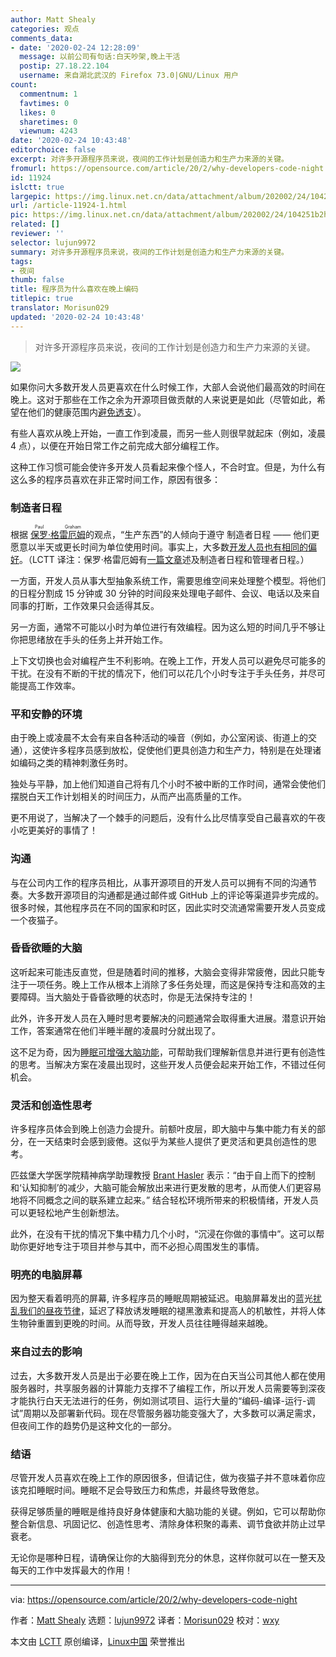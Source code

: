 ```yaml
---
author: Matt Shealy
categories: 观点
comments_data:
- date: '2020-02-24 12:28:09'
  message: 以前公司有句话:白天吵架,晚上干活
  postip: 27.18.22.104
  username: 来自湖北武汉的 Firefox 73.0|GNU/Linux 用户
count:
  commentnum: 1
  favtimes: 0
  likes: 0
  sharetimes: 0
  viewnum: 4243
date: '2020-02-24 10:43:48'
editorchoice: false
excerpt: 对许多开源程序员来说，夜间的工作计划是创造力和生产力来源的关键。
fromurl: https://opensource.com/article/20/2/why-developers-code-night
id: 11924
islctt: true
largepic: https://img.linux.net.cn/data/attachment/album/202002/24/104251b2hxch46h45c8zwd.jpg
url: /article-11924-1.html
pic: https://img.linux.net.cn/data/attachment/album/202002/24/104251b2hxch46h45c8zwd.jpg.thumb.jpg
related: []
reviewer: ''
selector: lujun9972
summary: 对许多开源程序员来说，夜间的工作计划是创造力和生产力来源的关键。
tags:
- 夜间
thumb: false
title: 程序员为什么喜欢在晚上编码
titlepic: true
translator: Morisun029
updated: '2020-02-24 10:43:48'
---
```



> 
> 对许多开源程序员来说，夜间的工作计划是创造力和生产力来源的关键。
> 
> 
> 


![](/data/attachment/album/202002/24/104251b2hxch46h45c8zwd.jpg)


如果你问大多数开发人员更喜欢在什么时候工作，大部人会说他们最高效的时间在晚上。这对于那些在工作之余为开源项目做贡献的人来说更是如此（尽管如此，希望在他们的健康范围内[避免透支](https://opensource.com/article/19/11/burnout-open-source-communities)）。


有些人喜欢从晚上开始，一直工作到凌晨，而另一些人则很早就起床（例如，凌晨 4 点），以便在开始日常工作之前完成大部分编程工作。


这种工作习惯可能会使许多开发人员看起来像个怪人，不合时宜。但是，为什么有这么多的程序员喜欢在非正常时间工作，原因有很多：


### 制造者日程


根据 <ruby> <a href="http://www.paulgraham.com/makersschedule.html">  保罗·格雷厄姆 </a> <rt>  Paul Graham </rt></ruby> 的观点，“生产东西”的人倾向于遵守 制造者日程 —— 他们更愿意以半天或更长时间为单位使用时间。事实上，大多数[开发人员也有相同的偏好](https://www.chamberofcommerce.com/business-advice/software-development-trends-overtaking-the-market)。（LCTT 译注：保罗·格雷厄姆有[一篇文章](http://www.paulgraham.com/makersschedule.html)述及制造者日程和管理者日程。）


一方面，开发人员从事大型抽象系统工作，需要思维空间来处理整个模型。将他们的日程分割成 15 分钟或 30 分钟的时间段来处理电子邮件、会议、电话以及来自同事的打断，工作效果只会适得其反。


另一方面，通常不可能以小时为单位进行有效编程。因为这么短的时间几乎不够让你把思绪放在手头的任务上并开始工作。


上下文切换也会对编程产生不利影响。在晚上工作，开发人员可以避免尽可能多的干扰。在没有不断的干扰的情况下，他们可以花几个小时专注于手头任务，并尽可能提高工作效率。


### 平和安静的环境


由于晚上或凌晨不太会有来自各种活动的噪音（例如，办公室闲谈、街道上的交通），这使许多程序员感到放松，促使他们更具创造力和生产力，特别是在处理诸如编码之类的精神刺激任务时。


独处与平静，加上他们知道自己将有几个小时不被中断的工作时间，通常会使他们摆脱白天工作计划相关的时间压力，从而产出高质量的工作。


更不用说了，当解决了一个棘手的问题后，没有什么比尽情享受自己最喜欢的午夜小吃更美好的事情了！


### 沟通


与在公司内工作的程序员相比，从事开源项目的开发人员可以拥有不同的沟通节奏。大多数开源项目的沟通都是通过邮件或 GitHub 上的评论等渠道异步完成的。很多时候，其他程序员在不同的国家和时区，因此实时交流通常需要开发人员变成一个夜猫子。


### 昏昏欲睡的大脑


这听起来可能违反直觉，但是随着时间的推移，大脑会变得非常疲倦，因此只能专注于一项任务。晚上工作从根本上消除了多任务处理，而这是保持专注和高效的主要障碍。当大脑处于昏昏欲睡的状态时，你是无法保持专注的！


此外，许多开发人员在入睡时思考要解决的问题通常会取得重大进展。潜意识开始工作，答案通常在他们半睡半醒的凌晨时分就出现了。


这不足为奇，因为[睡眠可增强大脑功能](https://amerisleep.com/blog/sleep-impacts-brain-health/)，可帮助我们理解新信息并进行更有创造性的思考。当解决方案在凌晨出现时，这些开发人员便会起来开始工作，不错过任何机会。


### 灵活和创造性思考


许多程序员体会到晚上创造力会提升。前额叶皮层，即大脑中与集中能力有关的部分，在一天结束时会感到疲倦。这似乎为某些人提供了更灵活和更具创造性的思考。


匹兹堡大学医学院精神病学助理教授 [Brant Hasler](https://www.vice.com/en_us/article/mb58a8/late-night-creativity-spike) 表示：“由于自上而下的控制和‘认知抑制’的减少，大脑可能会解放出来进行更发散的思考，从而使人们更容易地将不同概念之间的联系建立起来。” 结合轻松环境所带来的积极情绪，开发人员可以更轻松地产生创新想法。


此外，在没有干扰的情况下集中精力几个小时，“沉浸在你做的事情中”。这可以帮助你更好地专注于项目并参与其中，而不必担心周围发生的事情。


### 明亮的电脑屏幕


因为整天看着明亮的屏幕, 许多程序员的睡眠周期被延迟。电脑屏幕发出的蓝光[扰乱我们的昼夜节律](https://www.sleepfoundation.org/articles/how-blue-light-affects-kids-sleep)，延迟了释放诱发睡眠的褪黑激素和提高人的机敏性，并将人体生物钟重置到更晚的时间。从而导致，开发人员往往睡得越来越晚。


### 来自过去的影响


过去，大多数开发人员是出于必要在晚上工作，因为在白天当公司其他人都在使用服务器时，共享服务器的计算能力支撑不了编程工作，所以开发人员需要等到深夜才能执行白天无法进行的任务，例如测试项目、运行大量的“编码-编译-运行-调试”周期以及部署新代码。现在尽管服务器功能变强大了，大多数可以满足需求，但夜间工作的趋势仍是这种文化的一部分。


### 结语


尽管开发人员喜欢在晚上工作的原因很多，但请记住，做为夜猫子并不意味着你应该克扣睡眠时间。睡眠不足会导致压力和焦虑，并最终导致倦怠。


获得足够质量的睡眠是维持良好身体健康和大脑功能的关键。例如，它可以帮助你整合新信息、巩固记忆、创造性思考、清除身体积聚的毒素、调节食欲并防止过早衰老。


无论你是哪种日程，请确保让你的大脑得到充分的休息，这样你就可以在一整天及每天的工作中发挥最大的作用！




---


via: <https://opensource.com/article/20/2/why-developers-code-night>


作者：[Matt Shealy](https://opensource.com/users/mshealy) 选题：[lujun9972](https://github.com/lujun9972) 译者：[Morisun029](https://github.com/Morisun029) 校对：[wxy](https://github.com/wxy)


本文由 [LCTT](https://github.com/LCTT/TranslateProject) 原创编译，[Linux中国](https://linux.cn/) 荣誉推出